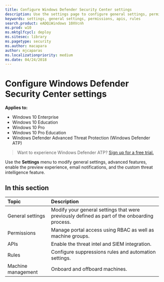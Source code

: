```yaml
---
title: Configure Windows Defender Security Center settings
description: Use the settings page to configure general settings, permissions, apis, and rules.
keywords: settings, general settings, permissions, apis, rules
search.product: eADQiWindows 10XVcnh
ms.prod: w10
ms.mktglfcycl: deploy
ms.sitesec: library
ms.pagetype: security
ms.author: macapara
author: mjcaparas
ms.localizationpriority: medium
ms.date: 04/24/2018
---
```

# Configure Windows Defender Security Center settings

**Applies to:**

- Windows 10 Enterprise
- Windows 10 Education
- Windows 10 Pro
- Windows 10 Pro Education
- Windows Defender Advanced Threat Protection (Windows Defender ATP)



>Want to experience Windows Defender ATP? [Sign up for a free trial.](https://www.microsoft.com/en-us/WindowsForBusiness/windows-atp?ocid=docs-wdatp-prefsettings-abovefoldlink)

Use the **Settings** menu to modify general settings, advanced features, enable the preview experience, email notifications, and the custom threat intelligence feature.

## In this section

Topic | Description
:---|:---
General settings | Modify your general settings that were previously defined as part of the onboarding process.
Permissions | Manage portal access using RBAC as well as machine groups.
APIs | Enable the threat intel and SIEM integration.
Rules | Configure suppressions rules and automation settings.
Machine management | Onboard and offboard machines.

